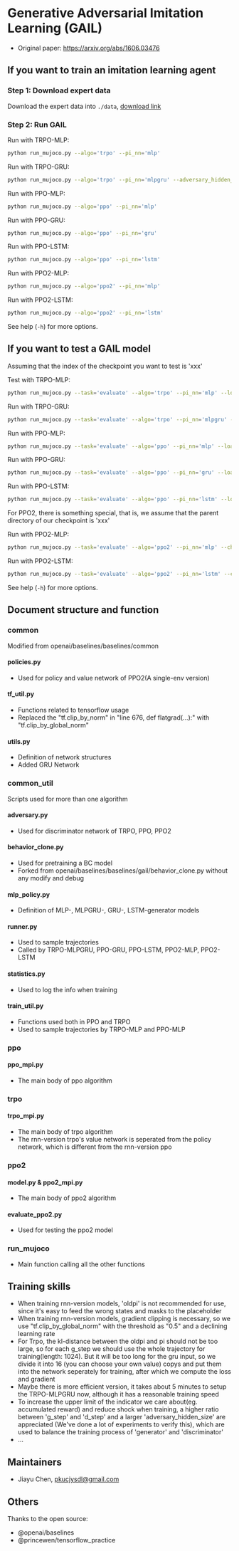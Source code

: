 # Generative Adversarial Imitation Learning (GAIL)

- Original paper: https://arxiv.org/abs/1606.03476


## If you want to train an imitation learning agent

### Step 1: Download expert data

Download the expert data into `./data`, [download link](https://drive.google.com/drive/folders/1h3H4AY_ZBx08hz-Ct0Nxxus-V1melu1U?usp=sharing)

### Step 2: Run GAIL

Run with TRPO-MLP:

```bash
python run_mujoco.py --algo='trpo' --pi_nn='mlp'
```

Run with TRPO-GRU:

```bash
python run_mujoco.py --algo='trpo' --pi_nn='mlpgru' --adversary_hidden_size=1024 --max_kl=0.1
```

Run with PPO-MLP:

```bash
python run_mujoco.py --algo='ppo' --pi_nn='mlp'
```

Run with PPO-GRU:

```bash
python run_mujoco.py --algo='ppo' --pi_nn='gru'
```

Run with PPO-LSTM:

```bash
python run_mujoco.py --algo='ppo' --pi_nn='lstm'
```

Run with PPO2-MLP:

```bash
python run_mujoco.py --algo='ppo2' --pi_nn='mlp'
```

Run with PPO2-LSTM:

```bash
python run_mujoco.py --algo='ppo2' --pi_nn='lstm'
```

See help (`-h`) for more options.

## If you want to test a GAIL model

Assuming that the index of the checkpoint you want to test is 'xxx'

Test with TRPO-MLP:

```bash
python run_mujoco.py --task='evaluate' --algo='trpo' --pi_nn='mlp' --load_model_path_ind=xxx
```

Run with TRPO-GRU:

```bash
python run_mujoco.py --task='evaluate' --algo='trpo' --pi_nn='mlpgru' --load_model_path_ind=xxx --adversary_hidden_size=1024
```

Run with PPO-MLP:

```bash
python run_mujoco.py --task='evaluate' --algo='ppo' --pi_nn='mlp' --load_model_path_ind=xxx
```

Run with PPO-GRU:

```bash
python run_mujoco.py --task='evaluate' --algo='ppo' --pi_nn='gru' --load_model_path_ind=xxx
```

Run with PPO-LSTM:

```bash
python run_mujoco.py --task='evaluate' --algo='ppo' --pi_nn='lstm' --load_model_path_ind=xxx
```

For PPO2, there is something special, that is, we assume that the parent directory of our checkpoint is 'xxx'

Run with PPO2-MLP:

```bash
python run_mujoco.py --task='evaluate' --algo='ppo2' --pi_nn='mlp' --checkpoint_dir=xxx
```

Run with PPO2-LSTM:

```bash
python run_mujoco.py --task='evaluate' --algo='ppo2' --pi_nn='lstm' --checkpoint_dir=xxx
```

See help (`-h`) for more options.


## Document structure and function

### common

Modified from openai/baselines/baselines/common

#### policies.py

- Used for policy and value network of PPO2(A single-env version)

#### tf_util.py

- Functions related to tensorflow usage
- Replaced the "tf.clip_by_norm" in "line 676, def flatgrad(...):" with "tf.clip_by_global_norm"

#### utils.py

- Definition of network structures
- Added GRU Network

### common_util

Scripts used for more than one algorithm

#### adversary.py

- Used for discriminator network of TRPO, PPO, PPO2

#### behavior_clone.py

- Used for pretraining a BC model
- Forked from openai/baselines/baselines/gail/behavior_clone.py without any modify and debug

#### mlp_policy.py

- Definition of MLP-, MLPGRU-, GRU-, LSTM-generator models

#### runner.py

- Used to sample trajectories
- Called by TRPO-MLPGRU, PPO-GRU, PPO-LSTM, PPO2-MLP, PPO2-LSTM

#### statistics.py

- Used to log the info when training

#### train_util.py

- Functions used both in PPO and TRPO
- Used to sample trajectories by TRPO-MLP and PPO-MLP

### ppo

#### ppo_mpi.py

- The main body of ppo algorithm

### trpo

#### trpo_mpi.py

- The main body of trpo algorithm
- The rnn-version trpo's value network is seperated from the policy network, which is different from the rnn-version ppo

### ppo2

#### model.py & ppo2_mpi.py

- The main body of ppo2 algorithm

#### evaluate_ppo2.py

- Used for testing the ppo2 model

### run_mujoco

- Main function calling all the other functions

## Training skills

- When training rnn-version models, 'oldpi' is not recommended for use, since it's easy to feed the wrong states and masks to the placeholder
- When training rnn-version models, gradient clipping is necessary, so we use "tf.clip_by_global_norm" with the threshold as "0.5" and a declining learning rate
- For Trpo, the kl-distance between the oldpi and pi should not be too large, so for each g_step we should use the whole trajectory for training(length: 1024). But it will be too long for the gru input, so we divide it into 16 (you can choose your own value) copys and put them into the network seperately for training, after which we compute the loss and gradient
- Maybe there is more efficient version, it takes about 5 minutes to setup the TRPO-MLPGRU now, although it has a reasonable training speed
- To increase the upper limit of the indicator we care about(eg. accumulated reward) and reduce shock when training, a higher ratio between 'g_step' and 'd_step' and a larger 'adversary_hidden_size' are appreciated (We've done a lot of experiments to verify this), which are used to balance the training process of 'generator' and 'discriminator'
- ...


## Maintainers

- Jiayu Chen, pkucjysdl@gmail.com

## Others

Thanks to the open source:

- @openai/baselines
- @princewen/tensorflow_practice

